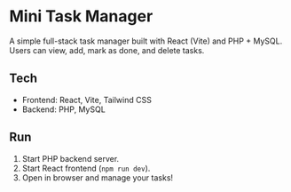 # Mini Task Manager

A simple full-stack task manager built with React (Vite) and PHP + MySQL.  
Users can view, add, mark as done, and delete tasks.  

## Tech
- Frontend: React, Vite, Tailwind CSS  
- Backend: PHP, MySQL  

## Run
1. Start PHP backend server.  
2. Start React frontend (`npm run dev`).  
3. Open in browser and manage your tasks!
